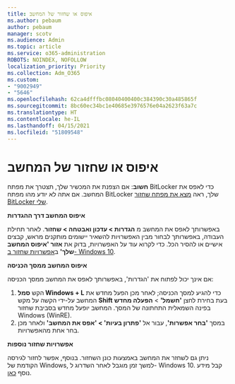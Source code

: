 ```yaml
---
title: איפוס או שחזור של המחשב
ms.author: pebaum
author: pebaum
manager: scotv
ms.audience: Admin
ms.topic: article
ms.service: o365-administration
ROBOTS: NOINDEX, NOFOLLOW
localization_priority: Priority
ms.collection: Adm_O365
ms.custom:
- "9002949"
- "5646"
ms.openlocfilehash: 62ca4dfffbc08040400400c384390c30a485865f
ms.sourcegitcommit: 8bc60ec34bc1e40685e3976576e04a2623f63a7c
ms.translationtype: HT
ms.contentlocale: he-IL
ms.lasthandoff: 04/15/2021
ms.locfileid: "51809548"
---
```

# <a name="reset-or-recover-your-pc"></a>איפוס או שחזור של המחשב

**חשוב**: אם הצפנת את המכשיר שלך, תצטרך את מפתח BitLocker כדי לאפס את המחשב. אם אתה לא יודע מהו מפתח BitLocker שלך, ראה [מצא את מפתח שחזור BitLocker שלי](https://support.microsoft.com/help/4026181/windows-10-find-my-bitlocker-recovery-key).

**איפוס המחשב דרך ההגדרות**

באפשרותך לאפס את המחשב מ **הגדרות > עדכון ואבטחה > שחזור**. לאחר תחילת העבודה, באפשרותך לבחור מבין האפשרויות להשאיר יישומים מותקנים מראש, קבצים אישיים או להסיר הכל. כדי לקרוא עוד על האפשרויות, בדוק את **אזור 'איפוס המחשב שלך'** ב[אפשרויות שחזור ב- Windows 10](https://support.microsoft.com/help/12415/windows-10-recovery-options).

**איפוס המחשב ממסך הכניסה**

אם אינך יכול לפתוח את 'הגדרות', באפשרותך לאפס את המחשב ממסך הכניסה:

1. הקש **סמל Windows‏ + L** כדי להגיע למסך הכניסה; לאחר מכן הפעל מחדש את המחשב על-ידי הקשה על מקש **Shift** בעת בחירת לחצן **'חשמל'** > **הפעלה מחדש** בפינה השמאלית התחתונה של המסך. המחשב יופעל מחדש בסביבת שחזור Windows (WinRE).
2. במסך **'בחר אפשרות'**, עבור אל **'פתרון בעיות' > 'אפס את המחשב'** ולאחר מכן בחר אחת מהאפשרויות.

**אפשרויות שחזור נוספות**

ניתן גם לשחזר את המחשב באמצעות כונן השחזור. בנוסף, אפשר לחזור לגירסה הקודמת של Windows, למשך זמן מוגבל לאחר השדרוג ל- Windows 10. קבל מידע נוסף [כאן](https://support.microsoft.com/help/12415/windows-10-recovery-options).
